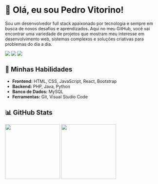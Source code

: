 # 👋 Olá, eu sou Pedro Vitorino!

Sou um desenvolvedor full stack apaixonado por tecnologia e sempre em busca de novos desafios e aprendizados. Aqui no meu GitHub, você vai encontrar uma variedade de projetos que mostram meu interesse em desenvolvimento web, sistemas complexos e soluções criativas para problemas do dia a dia.

<div>
<a href="https://www.instagram.com/_pedrovito/" target="_blank"><img loading="lazy" src="https://img.shields.io/badge/-Instagram-%23E4405F?style=for-the-badge&logo=instagram&logoColor=white"></a>
<a href="https://www.linkedin.com/in/pedro-vitorino2004/" target="_blank"><img loading="lazy" src="https://img.shields.io/badge/LinkedIn-0077B5?style=for-the-badge&logo=linkedin&logoColor=white" target="_blank"><a/>
<a href = "mailto:pedrolucasofici@gmail.com" target="_blank"><img loading="lazy" src="https://img.shields.io/badge/Gmail-D14836?style=for-the-badge&logo=gmail&logoColor=white" target="_blank"></a>
</div>

## 🚀 Minhas Habilidades

- **Frontend:** HTML, CSS, JavaScript, React, Bootstrap
- **Backend:** PHP, Java, Python
- **Banco de Dados:** MySQL
- **Ferramentas:** Git, Visual Studio Code

## 📊 GitHub Stats

<div>
<img height="180cm" src="https://github-readme-stats.vercel.app/api/top-langs/?username=pedrovitorino07&layout=compact&langs_count=7&theme=tokyonight"/>
<img height="180cm" src="https://github-readme-stats.vercel.app/api?username=pedrovitorino07&show_icons=true&theme=tokyonight&include_all_commits=true&count_private=true"/>
</div>
